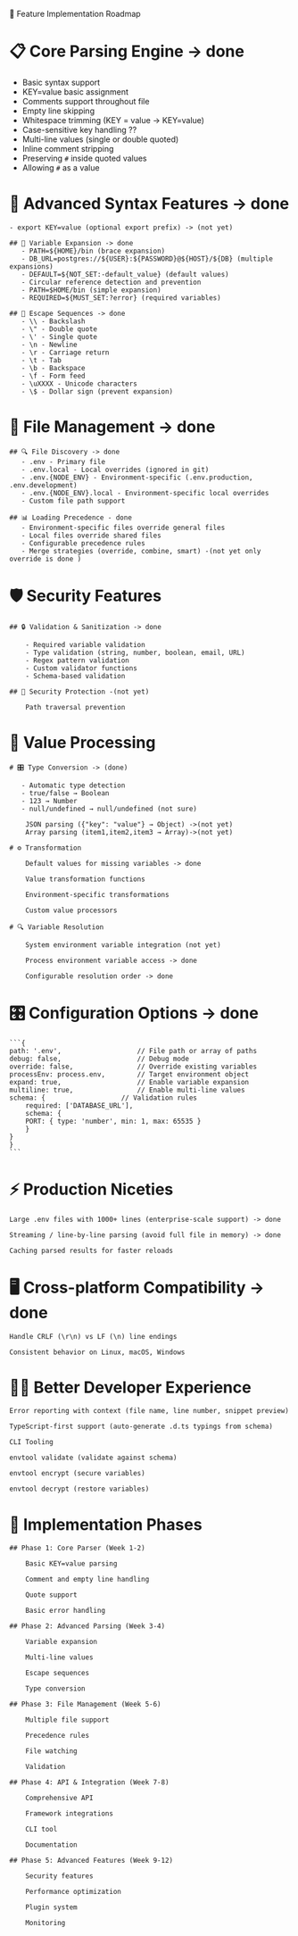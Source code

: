 🚀 Feature Implementation Roadmap

# 📋 Core Parsing Engine -> done

- Basic syntax support
- KEY=value basic assignment
- Comments support throughout file
- Empty line skipping
- Whitespace trimming (KEY = value → KEY=value)
- Case-sensitive key handling ??
- Multi-line values (single or double quoted)
- Inline comment stripping
- Preserving `#` inside quoted values
- Allowing `#` as a value

# 🎯 Advanced Syntax Features -> done

    - export KEY=value (optional export prefix) -> (not yet)

    ## 🔄 Variable Expansion -> done
       - PATH=${HOME}/bin (brace expansion)
       - DB_URL=postgres://${USER}:${PASSWORD}@${HOST}/${DB} (multiple expansions)
       - DEFAULT=${NOT_SET:-default_value} (default values)
       - Circular reference detection and prevention
       - PATH=$HOME/bin (simple expansion)
       - REQUIRED=${MUST_SET:?error} (required variables)

    ## 🚨 Escape Sequences -> done
       - \\ - Backslash
       - \" - Double quote
       - \' - Single quote
       - \n - Newline
       - \r - Carriage return
       - \t - Tab
       - \b - Backspace
       - \f - Form feed
       - \uXXXX - Unicode characters
       - \$ - Dollar sign (prevent expansion)

# 📁 File Management -> done

    ## 🔍 File Discovery -> done
       - .env - Primary file
       - .env.local - Local overrides (ignored in git)
       - .env.{NODE_ENV} - Environment-specific (.env.production, .env.development)
       - .env.{NODE_ENV}.local - Environment-specific local overrides
       - Custom file path support

    ## 📊 Loading Precedence - done
       - Environment-specific files override general files
       - Local files override shared files
       - Configurable precedence rules
       - Merge strategies (override, combine, smart) -(not yet only override is done )

# 🛡️ Security Features

    ## 🔒 Validation & Sanitization -> done

        - Required variable validation
        - Type validation (string, number, boolean, email, URL)
        - Regex pattern validation
        - Custom validator functions
        - Schema-based validation

    ## 🚫 Security Protection -(not yet)

        Path traversal prevention

# 🔧 Value Processing

    # 🎛️ Type Conversion -> (done)

       - Automatic type detection
       - true/false → Boolean
       - 123 → Number
       - null/undefined → null/undefined (not sure)
    
        JSON parsing ({"key": "value"} → Object) ->(not yet)
        Array parsing (item1,item2,item3 → Array)->(not yet)

    # ⚙️ Transformation

        Default values for missing variables -> done

        Value transformation functions

        Environment-specific transformations

        Custom value processors

    # 🔍 Variable Resolution 

        System environment variable integration (not yet)

        Process environment variable access -> done

        Configurable resolution order -> done

# 🎛️ Configuration Options -> done

    ```{
    path: '.env',                   // File path or array of paths         
    debug: false,                   // Debug mode
    override: false,                // Override existing variables
    processEnv: process.env,        // Target environment object
    expand: true,                   // Enable variable expansion
    multiline: true,                // Enable multi-line values
    schema: {                   // Validation rules
        required: ['DATABASE_URL'],
        schema: {
        PORT: { type: 'number', min: 1, max: 65535 }
        }
    }
    }
    ```

# ⚡ Production Niceties

    Large .env files with 1000+ lines (enterprise-scale support) -> done

    Streaming / line-by-line parsing (avoid full file in memory) -> done

    Caching parsed results for faster reloads

# 🖥️ Cross-platform Compatibility -> done

    Handle CRLF (\r\n) vs LF (\n) line endings

    Consistent behavior on Linux, macOS, Windows

# 👨‍💻 Better Developer Experience

    Error reporting with context (file name, line number, snippet preview)

    TypeScript-first support (auto-generate .d.ts typings from schema)

    CLI Tooling

    envtool validate (validate against schema)

    envtool encrypt (secure variables)

    envtool decrypt (restore variables)



# 🚀 Implementation Phases

    ## Phase 1: Core Parser (Week 1-2)

        Basic KEY=value parsing

        Comment and empty line handling

        Quote support

        Basic error handling

    ## Phase 2: Advanced Parsing (Week 3-4)

        Variable expansion

        Multi-line values

        Escape sequences

        Type conversion

    ## Phase 3: File Management (Week 5-6)

        Multiple file support

        Precedence rules

        File watching

        Validation

    ## Phase 4: API & Integration (Week 7-8)

        Comprehensive API

        Framework integrations

        CLI tool

        Documentation

    ## Phase 5: Advanced Features (Week 9-12)

        Security features

        Performance optimization

        Plugin system

        Monitoring
